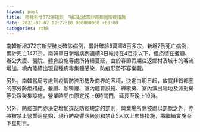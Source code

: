 ```yaml
---
layout: post
title: 南韓新增372宗確診　明日起放寬非首都圈防疫措施
date: 2021-02-07 12:27:10.000000000 +08:00
categories: rthk
---
```


南韓新增372宗新型肺炎確診病例，累計確診8萬零8百多宗，新增7例死亡病例，累計死亡1471宗。南韓單日新增病例連續3日維持在4百宗以下，但疫情在餐廳、辦公大廈、醫院、體育設施等處所持續蔓延，由於春節假期往返鄉村及城市的客流增加，境內陸續出現變種病毒集體感染，防疫形勢不容樂觀。

另外，南韓當局考慮到疫情防控形勢及商界的困境，決定由明日起，放寬非首都圈的部分防疫措施，餐廳、咖啡廳、室內體育設施、練歌房、室內演出場地及派對房等公眾聚集設施，營業時間由原定晚上9時關門，延長至晚上10時。

另外，防疫部門亦決定增加違反防疫規定的罰則，營業場所除被處以罰款之外，亦將被禁止營業兩星期，現行防疫響應級別和禁止5人以上聚集措施，將繼續實施至下星期日。
